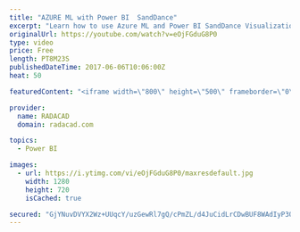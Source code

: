 ```yaml
---
title: "AZURE ML with Power BI  SandDance"
excerpt: "Learn how to use Azure ML and Power BI SandDance Visualization"
originalUrl: https://youtube.com/watch?v=eOjFGduG8P0
type: video
price: Free
length: PT8M23S
publishedDateTime: 2017-06-06T10:06:00Z
heat: 50

featuredContent: "<iframe width=\"800\" height=\"500\" frameborder=\"0\" src=\"https://www.youtube.com/embed/eOjFGduG8P0\" allow=\"accelerometer; autoplay; encrypted-media; gyroscope; picture-in-picture\" allowfullscreen></iframe>"

provider:
  name: RADACAD
  domain: radacad.com

topics:
  - Power BI

images:
  - url: https://i.ytimg.com/vi/eOjFGduG8P0/maxresdefault.jpg
    width: 1280
    height: 720
    isCached: true

secured: "GjYNuvDVYX2Wz+UUqcY/uzGewRl7gQ/cPmZL/d4JuCidLrCDwBUF8WAdIyP3QlDGf1BNCHPjrzKIBmDP/VCDfJkTZvbVj8ovoxKS/YawEAV3Z6TVuHMaIk60JRZ1oQ4DmHHUMIhtpfvIrRI+B5Jxp2f194yzK5R9/gD/xiJzrstg9XstJB3R0XxSDwwC24qH6h4UUjDB91iggoyur3nUZtY1rdoz+6DvdWeoKyLJX+shW4LdhV3Z6LdQ4RtcvFWEZrNQunoHLV8Pb+j08Ey6T/n0zGhB9XqL6qXH0nht8tUNnGQg90U/ZPTIZJJeJeDjz93a8UBOlm6DMj9wKaOy0t2TcQ3SGEirAY1aKuw2mOVdngswlJPRaJpDFMYja8oJe1BzDJQLOtR58/hMv55Z4niCr8pkxiHnZ5gj+rhC7YQ=;1qfJkxBpA82RBVThCRBCmA=="
---
```


